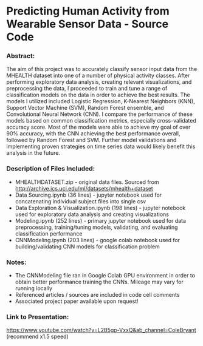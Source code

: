 # Predicting Human Activity from Wearable Sensor Data - Source Code

### Abstract:

The aim of this project was to accurately classify sensor input data from the MHEALTH dataset into one of a number of physical activity classes. After performing exploratory data analysis, creating relevant visualizations, and preprocessing the data, I proceeded to train and tune a range of classification models on the data in order to achieve the best results. The models I utilized included Logistic Regression, K-Nearest Neighbors (KNN), Support Vector Machine (SVM), Random Forest ensemble, and Convolutional Neural Network (CNN). I compare the performance of these models based on common classification metrics, especially cross-validated accuracy score. Most of the models were able to achieve my goal of over 90% accuracy, with the CNN achieving the best performance overall, followed by Random Forest and SVM. Further model validations and implementing proven strategies on time series data would likely benefit this analysis in the future.

### Description of Files Included:

* MHEALTHDATASET.zip - original data files. Sourced from http://archive.ics.uci.edu/ml/datasets/mhealth+dataset
* Data Sourcing.ipynb (36 lines) - jupyter notebook used for concatenating individual subject files into single csv
* Data Exploration & Visualization.ipynb (198 lines) - jupyter notebook used for exploratory data analysis and creating visualizations
* Modeling.ipynb (252 lines) - primary jupyter notebook used for data preprocessing, training/tuning models, validating, and evaluating classification performance
* CNNModeling.ipynb (203 lines) - google colab notebook used for building/validating CNN models for classification problem

### Notes:

* The CNNModeling file ran in Google Colab GPU environment in order to obtain better performance training the CNNs. Mileage may vary for running locally
* Referenced articles / sources are included in code cell comments
* Associated project paper available upon request!

### Link to Presentation:

https://www.youtube.com/watch?v=L2B5gp-VxxQ&ab_channel=ColeBryant
(recommend x1.5 speed)
